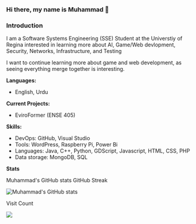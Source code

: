### Hi there, my name is Muhammad 👋

### Introduction

I am a Software Systems Engineering (SSE) Student at the Universtiy of Regina interested in learning more about AI, Game/Web devlopment, Security, Networks, Infrastructure, and Testing

I want to continue learning more about game and web development, as seeing everything merge together is interesting.

**Languages:**
* English, Urdu 


**Current Projects:**

* EviroFormer (ENSE 405)

**Skills:**
* DevOps: GitHub, Visual Studio
* Tools: WordPress, Raspberry Pi, Power Bi
* Languages: Java, C++, Python, GDScript, Javascript, HTML, CSS, PHP
* Data storage: MongoDB, SQL

**Stats**

Muhammad's GitHub stats GitHub Streak

![Muhammad's GitHub stats](https://github-readme-stats.vercel.app/api?username=mtzamanpk&show_icons=true&theme=tokyonight)

Visit Count

[![](https://visitcount.itsvg.in/api?id=mtzamanpk&label=Profile%20Views&color=0&icon=5&pretty=true)]()
